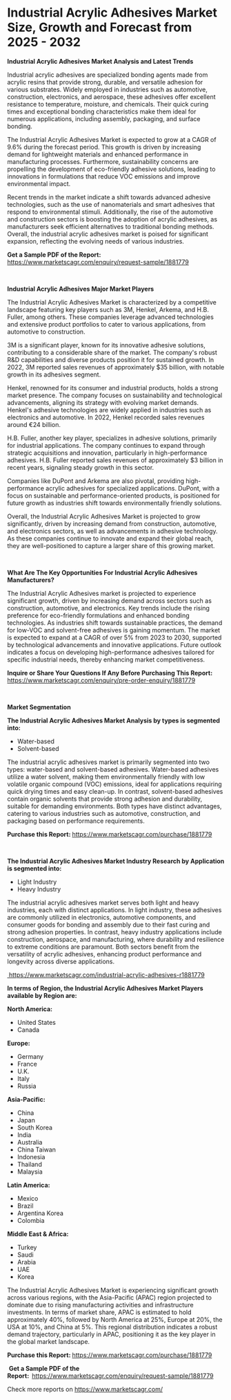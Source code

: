 <p><h1>Industrial Acrylic Adhesives Market Size, Growth and Forecast from 2025 - 2032</h1></p><p><strong>Industrial Acrylic Adhesives Market Analysis and Latest Trends</strong></p>
<p><p>Industrial acrylic adhesives are specialized bonding agents made from acrylic resins that provide strong, durable, and versatile adhesion for various substrates. Widely employed in industries such as automotive, construction, electronics, and aerospace, these adhesives offer excellent resistance to temperature, moisture, and chemicals. Their quick curing times and exceptional bonding characteristics make them ideal for numerous applications, including assembly, packaging, and surface bonding.</p><p>The Industrial Acrylic Adhesives Market is expected to grow at a CAGR of 9.6% during the forecast period. This growth is driven by increasing demand for lightweight materials and enhanced performance in manufacturing processes. Furthermore, sustainability concerns are propelling the development of eco-friendly adhesive solutions, leading to innovations in formulations that reduce VOC emissions and improve environmental impact.</p><p>Recent trends in the market indicate a shift towards advanced adhesive technologies, such as the use of nanomaterials and smart adhesives that respond to environmental stimuli. Additionally, the rise of the automotive and construction sectors is boosting the adoption of acrylic adhesives, as manufacturers seek efficient alternatives to traditional bonding methods. Overall, the industrial acrylic adhesives market is poised for significant expansion, reflecting the evolving needs of various industries.</p></p>
<p><strong>Get a Sample PDF of the Report:&nbsp;</strong> <a href="https://www.marketscagr.com/enquiry/request-sample/1881779?utm_campaign=1879&utm_medium=2&utm_source=Github&utm_content=ia&utm_term=03042025&utm_id=industrial-acrylic-adhesives">https://www.marketscagr.com/enquiry/request-sample/1881779</a></p>
<p>&nbsp;</p>
<p><strong>Industrial Acrylic Adhesives Major Market Players</strong></p>
<p><p>The Industrial Acrylic Adhesives Market is characterized by a competitive landscape featuring key players such as 3M, Henkel, Arkema, and H.B. Fuller, among others. These companies leverage advanced technologies and extensive product portfolios to cater to various applications, from automotive to construction.</p><p>3M is a significant player, known for its innovative adhesive solutions, contributing to a considerable share of the market. The company's robust R&D capabilities and diverse products position it for sustained growth. In 2022, 3M reported sales revenues of approximately $35 billion, with notable growth in its adhesives segment.</p><p>Henkel, renowned for its consumer and industrial products, holds a strong market presence. The company focuses on sustainability and technological advancements, aligning its strategy with evolving market demands. Henkel's adhesive technologies are widely applied in industries such as electronics and automotive. In 2022, Henkel recorded sales revenues around €24 billion.</p><p>H.B. Fuller, another key player, specializes in adhesive solutions, primarily for industrial applications. The company continues to expand through strategic acquisitions and innovation, particularly in high-performance adhesives. H.B. Fuller reported sales revenues of approximately $3 billion in recent years, signaling steady growth in this sector.</p><p>Companies like DuPont and Arkema are also pivotal, providing high-performance acrylic adhesives for specialized applications. DuPont, with a focus on sustainable and performance-oriented products, is positioned for future growth as industries shift towards environmentally friendly solutions.</p><p>Overall, the Industrial Acrylic Adhesives Market is projected to grow significantly, driven by increasing demand from construction, automotive, and electronics sectors, as well as advancements in adhesive technology. As these companies continue to innovate and expand their global reach, they are well-positioned to capture a larger share of this growing market.</p></p>
<p>&nbsp;</p>
<p><strong>What Are The Key Opportunities For Industrial Acrylic Adhesives Manufacturers?</strong></p>
<p><p>The Industrial Acrylic Adhesives market is projected to experience significant growth, driven by increasing demand across sectors such as construction, automotive, and electronics. Key trends include the rising preference for eco-friendly formulations and enhanced bonding technologies. As industries shift towards sustainable practices, the demand for low-VOC and solvent-free adhesives is gaining momentum. The market is expected to expand at a CAGR of over 5% from 2023 to 2030, supported by technological advancements and innovative applications. Future outlook indicates a focus on developing high-performance adhesives tailored for specific industrial needs, thereby enhancing market competitiveness.</p></p>
<p><strong>Inquire or Share Your Questions If Any Before Purchasing This Report:</strong> <a href="https://www.marketscagr.com/enquiry/pre-order-enquiry/1881779?utm_campaign=1879&utm_medium=2&utm_source=Github&utm_content=ia&utm_term=03042025&utm_id=industrial-acrylic-adhesives">https://www.marketscagr.com/enquiry/pre-order-enquiry/1881779</a></p>
<p>&nbsp;</p>
<p><strong>Market Segmentation</strong></p>
<p><strong>The Industrial Acrylic Adhesives Market Analysis by types is segmented into:</strong></p>
<p><ul><li>Water-based</li><li>Solvent-based</li></ul></p>
<p><p>The industrial acrylic adhesives market is primarily segmented into two types: water-based and solvent-based adhesives. Water-based adhesives utilize a water solvent, making them environmentally friendly with low volatile organic compound (VOC) emissions, ideal for applications requiring quick drying times and easy clean-up. In contrast, solvent-based adhesives contain organic solvents that provide strong adhesion and durability, suitable for demanding environments. Both types have distinct advantages, catering to various industries such as automotive, construction, and packaging based on performance requirements.</p></p>
<p><strong>Purchase this Report:&nbsp;</strong><a href="https://www.marketscagr.com/purchase/1881779?utm_campaign=1879&utm_medium=2&utm_source=Github&utm_content=ia&utm_term=03042025&utm_id=industrial-acrylic-adhesives">https://www.marketscagr.com/purchase/1881779</a></p>
<p>&nbsp;</p>
<p><strong>The Industrial Acrylic Adhesives Market Industry Research by Application is segmented into:</strong></p>
<p><ul><li>Light Industry</li><li>Heavy Industry</li></ul></p>
<p><p>The industrial acrylic adhesives market serves both light and heavy industries, each with distinct applications. In light industry, these adhesives are commonly utilized in electronics, automotive components, and consumer goods for bonding and assembly due to their fast curing and strong adhesion properties. In contrast, heavy industry applications include construction, aerospace, and manufacturing, where durability and resilience to extreme conditions are paramount. Both sectors benefit from the versatility of acrylic adhesives, enhancing product performance and longevity across diverse applications.</p></p>
<p><a href="https://www.marketscagr.com/industrial-acrylic-adhesives-r1881779?utm_campaign=1879&utm_medium=2&utm_source=Github&utm_content=ia&utm_term=03042025&utm_id=industrial-acrylic-adhesives">&nbsp;https://www.marketscagr.com/industrial-acrylic-adhesives-r1881779</a></p>
<p><strong>In terms of Region, the Industrial Acrylic Adhesives Market Players available by Region are:</strong></p>
<p>
    <p> <strong> North America: </strong>
        <ul>
            <li>United States</li>
            <li>Canada</li>
        </ul>
        </p> 
    <p> <strong> Europe: </strong>
        <ul>
            <li>Germany</li>
            <li>France</li>
            <li>U.K.</li>
            <li>Italy</li>
            <li>Russia</li>
        </ul>
        </p> 
    <p> <strong> Asia-Pacific: </strong>
        <ul>
            <li>China</li>
            <li>Japan</li>
            <li>South Korea</li>
            <li>India</li>
            <li>Australia</li>
            <li>China Taiwan</li>
            <li>Indonesia</li>
            <li>Thailand</li>
            <li>Malaysia</li>
        </ul>
        </p> 
    <p> <strong> Latin America: </strong>
        <ul>
            <li>Mexico</li>
            <li>Brazil</li>
            <li>Argentina Korea</li>
            <li>Colombia</li>
        </ul>
        </p> 
    <p> <strong> Middle East & Africa: </strong>
        <ul>
            <li>Turkey</li>
            <li>Saudi</li>
            <li>Arabia</li>
            <li>UAE</li>
            <li>Korea</li>
        </ul>
    </p>
    </p>
<p><p>The Industrial Acrylic Adhesives Market is experiencing significant growth across various regions, with the Asia-Pacific (APAC) region projected to dominate due to rising manufacturing activities and infrastructure investments. In terms of market share, APAC is estimated to hold approximately 40%, followed by North America at 25%, Europe at 20%, the USA at 10%, and China at 5%. This regional distribution indicates a robust demand trajectory, particularly in APAC, positioning it as the key player in the global market landscape.</p></p>
<p><strong>Purchase this Report: </strong><a href="https://www.marketscagr.com/purchase/1881779?utm_campaign=1879&utm_medium=2&utm_source=Github&utm_content=ia&utm_term=03042025&utm_id=industrial-acrylic-adhesives">https://www.marketscagr.com/purchase/1881779</a></p>
<p>&nbsp;<strong>Get a Sample PDF of the Report:&nbsp;&nbsp;</strong><a href="https://www.marketscagr.com/enquiry/request-sample/1881779?utm_campaign=1879&utm_medium=2&utm_source=Github&utm_content=ia&utm_term=03042025&utm_id=industrial-acrylic-adhesives">https://www.marketscagr.com/enquiry/request-sample/1881779</a></p>
<p><strong></strong></p>
<p>Check more reports on <a href="https://www.marketscagr.com/?utm_campaign=1879&utm_medium=2&utm_source=Github&utm_content=ia&utm_term=03042025&utm_id=industrial-acrylic-adhesives">https://www.marketscagr.com/</a></p>